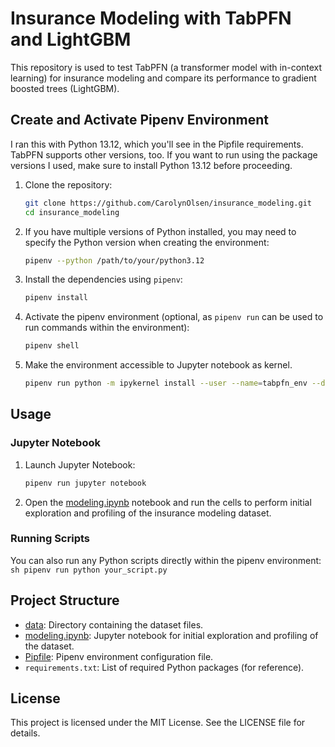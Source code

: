 # Insurance Modeling with TabPFN and LightGBM

This repository is used to test TabPFN (a transformer model with in-context learning) for insurance modeling and compare its performance to gradient boosted trees (LightGBM).

## Create and Activate Pipenv Environment

I ran this with Python 13.12, which you'll see in the Pipfile requirements. TabPFN supports other versions, too. If you want to run using the package versions I used, make sure to install Python 13.12 before proceeding.

1. Clone the repository:
    ```sh
    git clone https://github.com/CarolynOlsen/insurance_modeling.git
    cd insurance_modeling
    ```

2. If you have multiple versions of Python installed, you may need to specify the Python version when creating the environment:
    ```sh
    pipenv --python /path/to/your/python3.12
    ```

3. Install the dependencies using `pipenv`:
    ```sh
    pipenv install
    ```

4. Activate the pipenv environment (optional, as `pipenv run` can be used to run commands within the environment):
    ```sh
    pipenv shell
    ```

5. Make the environment accessible to Jupyter notebook as kernel.
    ```sh
    pipenv run python -m ipykernel install --user --name=tabpfn_env --display-name "Python (tabpfn_env)"
    ```

## Usage

### Jupyter Notebook

1. Launch Jupyter Notebook:
    ```sh
    pipenv run jupyter notebook
    ```

2. Open the [modeling.ipynb](http://_vscodecontentref_/1) notebook and run the cells to perform initial exploration and profiling of the insurance modeling dataset.

### Running Scripts

You can also run any Python scripts directly within the pipenv environment:
    ```sh
    pipenv run python your_script.py
    ```

## Project Structure

- [data](http://_vscodecontentref_/2): Directory containing the dataset files.
- [modeling.ipynb](http://_vscodecontentref_/3): Jupyter notebook for initial exploration and profiling of the dataset.
- [Pipfile](http://_vscodecontentref_/4): Pipenv environment configuration file.
- `requirements.txt`: List of required Python packages (for reference).

## License

This project is licensed under the MIT License. See the LICENSE file for details.